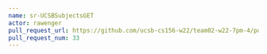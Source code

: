 ```yaml
---
name: sr-UCSBSubjectsGET
actor: rawenger
pull_request_url: https://github.com/ucsb-cs156-w22/team02-w22-7pm-4/pull/33
pull_request_num: 33
---
```

